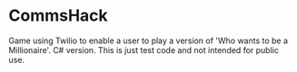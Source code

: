 CommsHack
=========

Game using Twilio to enable a user to play a version of 'Who wants to be a Millionaire'. C# version.
This is just test code and not intended for public use.
